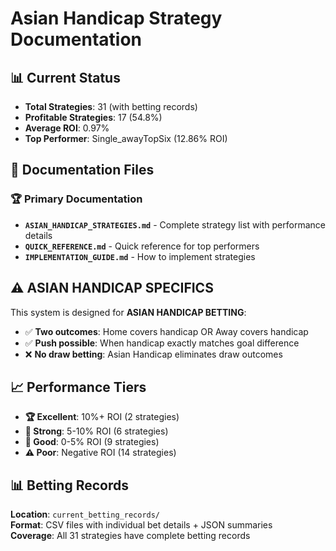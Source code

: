 # Asian Handicap Strategy Documentation

## 📊 **Current Status**

- **Total Strategies**: 31 (with betting records)
- **Profitable Strategies**: 17 (54.8%)
- **Average ROI**: 0.97%
- **Top Performer**: Single_awayTopSix (12.86% ROI)

## 📁 **Documentation Files**

### **🏆 Primary Documentation**
- **`ASIAN_HANDICAP_STRATEGIES.md`** - Complete strategy list with performance details
- **`QUICK_REFERENCE.md`** - Quick reference for top performers
- **`IMPLEMENTATION_GUIDE.md`** - How to implement strategies

## ⚠️ **ASIAN HANDICAP SPECIFICS**

This system is designed for **ASIAN HANDICAP BETTING**:
- ✅ **Two outcomes**: Home covers handicap OR Away covers handicap
- ✅ **Push possible**: When handicap exactly matches goal difference
- ❌ **No draw betting**: Asian Handicap eliminates draw outcomes

## 📈 **Performance Tiers**

- **🏆 Excellent**: 10%+ ROI (2 strategies)
- **🥈 Strong**: 5-10% ROI (6 strategies)  
- **🥉 Good**: 0-5% ROI (9 strategies)
- **⚠️ Poor**: Negative ROI (14 strategies)

## 📊 **Betting Records**

**Location**: `current_betting_records/`  
**Format**: CSV files with individual bet details + JSON summaries  
**Coverage**: All 31 strategies have complete betting records
